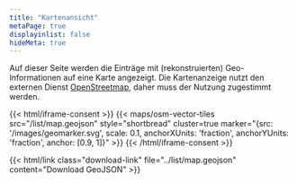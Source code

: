 ```yaml
---
title: "Kartenansicht"
metaPage: true
displayinlist: false
hideMeta: true
---
```


Auf dieser Seite werden die Einträge mit (rekonstruierten) Geo-Informationen auf eine Karte angezeigt. Die Kartenanzeige nutzt den externen Dienst [OpenStreetmap](https://www.openstreetmap.org/), daher muss der Nutzung zugestimmt werden.

{{< html/iframe-consent >}}
    {{< maps/osm-vector-tiles src="/list/map.geojson" style="shortbread" cluster=true marker="{src: '/images/geomarker.svg', scale: 0.1, anchorXUnits: 'fraction', anchorYUnits: 'fraction', anchor: [0.9, 1]}" >}}
{{< /html/iframe-consent >}}

{{< html/link class="download-link" file="../list/map.geojson" content="Download GeoJSON" >}}
